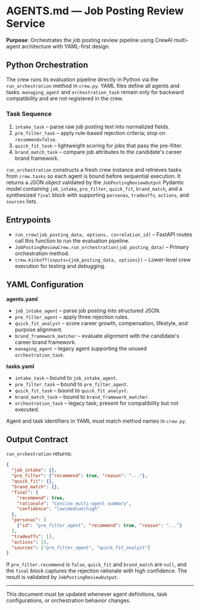 # AGENTS.md — Job Posting Review Service

**Purpose**: Orchestrates the job posting review pipeline using CrewAI multi-agent architecture with YAML-first design.

## Python Orchestration

The crew runs its evaluation pipeline directly in Python via the `run_orchestration` method in `crew.py`. YAML files define all agents and tasks. `managing_agent` and `orchestration_task` remain only for backward compatibility and are not registered in the crew.

### Task Sequence

1. `intake_task` – parse raw job posting text into normalized fields.
2. `pre_filter_task` – apply rule-based rejection criteria; stop on `recommend=false`.
3. `quick_fit_task` – lightweight scoring for jobs that pass the pre-filter.
4. `brand_match_task` – compare job attributes to the candidate's career brand framework.

`run_orchestration` constructs a fresh crew instance and retrieves tasks from `crew.tasks` so each agent is bound before sequential execution. It returns a JSON object validated by the `JobPostingReviewOutput` Pydantic model containing `job_intake`, `pre_filter`, `quick_fit`, `brand_match`, and a synthesized `final` block with supporting `personas`, `tradeoffs`, `actions`, and `sources` lists.

## Entrypoints

- `run_crew(job_posting_data, options, correlation_id)` – FastAPI routes call this function to run the evaluation pipeline.
- `JobPostingReviewCrew.run_orchestration(job_posting_data)` – Primary orchestration method.
- `crew.kickoff(inputs={job_posting_data, options})` – Lower-level crew execution for testing and debugging.

## YAML Configuration

**agents.yaml**

- `job_intake_agent` – parse job posting into structured JSON.
- `pre_filter_agent` – apply three rejection rules.
- `quick_fit_analyst` – score career growth, compensation, lifestyle, and purpose alignment.
- `brand_framework_matcher` – evaluate alignment with the candidate's career brand framework.
- `managing_agent` – legacy agent supporting the unused `orchestration_task`.

**tasks.yaml**

- `intake_task` – bound to `job_intake_agent`.
- `pre_filter_task` – bound to `pre_filter_agent`.
- `quick_fit_task` – bound to `quick_fit_analyst`.
- `brand_match_task` – bound to `brand_framework_matcher`.
- `orchestration_task` – legacy task; present for compatibility but not executed.

Agent and task identifiers in YAML must match method names in `crew.py`.

## Output Contract

`run_orchestration` returns:

```json
{
  "job_intake": {},
  "pre_filter": {"recommend": true, "reason": "..."},
  "quick_fit": {},
  "brand_match": {},
  "final": {
    "recommend": true,
    "rationale": "Concise multi-agent summary",
    "confidence": "low|medium|high"
  },
  "personas": [
    {"id": "pre_filter_agent", "recommend": true, "reason": "..."}
  ],
  "tradeoffs": [],
  "actions": [],
  "sources": ["pre_filter_agent", "quick_fit_analyst"]
}
```

If `pre_filter.recommend` is `false`, `quick_fit` and `brand_match` are `null`, and the `final` block captures the rejection rationale with high confidence. The result is validated by `JobPostingReviewOutput`.

---

This document must be updated whenever agent definitions, task configurations, or orchestration behavior changes.

